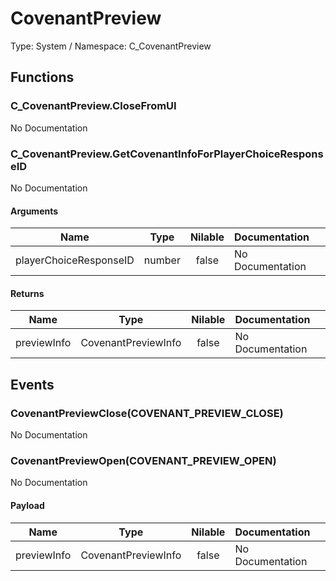 # CovenantPreview

Type: System / Namespace: C_CovenantPreview

## Functions

### C_CovenantPreview.CloseFromUI

No Documentation
### C_CovenantPreview.GetCovenantInfoForPlayerChoiceResponseID

No Documentation
#### Arguments
|Name|Type|Nilable|Documentation|
|:---:|:---:|:---:|:---|
|playerChoiceResponseID|number|false|No Documentation|
#### Returns
|Name|Type|Nilable|Documentation|
|:---:|:---:|:---:|:---|
|previewInfo|CovenantPreviewInfo|false|No Documentation|
## Events

### CovenantPreviewClose(COVENANT_PREVIEW_CLOSE)

No Documentation
### CovenantPreviewOpen(COVENANT_PREVIEW_OPEN)

No Documentation
#### Payload
|Name|Type|Nilable|Documentation|
|:---:|:---:|:---:|:---|
|previewInfo|CovenantPreviewInfo|false|No Documentation|